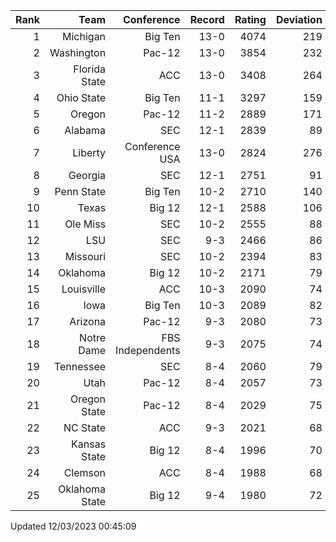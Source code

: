 | Rank  | Team                 | Conference           | Record   | Rating | Deviation |
| ---:  | ---:                 | ---:                 | ---:     | ---:   | ---:      |
| 1     | Michigan             | Big Ten              | 13-0     | 4074   | 219       |
| 2     | Washington           | Pac-12               | 13-0     | 3854   | 232       |
| 3     | Florida State        | ACC                  | 13-0     | 3408   | 264       |
| 4     | Ohio State           | Big Ten              | 11-1     | 3297   | 159       |
| 5     | Oregon               | Pac-12               | 11-2     | 2889   | 171       |
| 6     | Alabama              | SEC                  | 12-1     | 2839   | 89        |
| 7     | Liberty              | Conference USA       | 13-0     | 2824   | 276       |
| 8     | Georgia              | SEC                  | 12-1     | 2751   | 91        |
| 9     | Penn State           | Big Ten              | 10-2     | 2710   | 140       |
| 10    | Texas                | Big 12               | 12-1     | 2588   | 106       |
| 11    | Ole Miss             | SEC                  | 10-2     | 2555   | 88        |
| 12    | LSU                  | SEC                  | 9-3      | 2466   | 86        |
| 13    | Missouri             | SEC                  | 10-2     | 2394   | 83        |
| 14    | Oklahoma             | Big 12               | 10-2     | 2171   | 79        |
| 15    | Louisville           | ACC                  | 10-3     | 2090   | 74        |
| 16    | Iowa                 | Big Ten              | 10-3     | 2089   | 82        |
| 17    | Arizona              | Pac-12               | 9-3      | 2080   | 73        |
| 18    | Notre Dame           | FBS Independents     | 9-3      | 2075   | 74        |
| 19    | Tennessee            | SEC                  | 8-4      | 2060   | 79        |
| 20    | Utah                 | Pac-12               | 8-4      | 2057   | 73        |
| 21    | Oregon State         | Pac-12               | 8-4      | 2029   | 75        |
| 22    | NC State             | ACC                  | 9-3      | 2021   | 68        |
| 23    | Kansas State         | Big 12               | 8-4      | 1996   | 70        |
| 24    | Clemson              | ACC                  | 8-4      | 1988   | 68        |
| 25    | Oklahoma State       | Big 12               | 9-4      | 1980   | 72        |

Updated 12/03/2023 00:45:09
